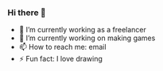 ### Hi there 👋  

- 🔭 I’m currently working as a freelancer
- 🌱 I’m currently working on making games   
- 📫 How to reach me: email 
- ⚡ Fun fact: I love drawing 
